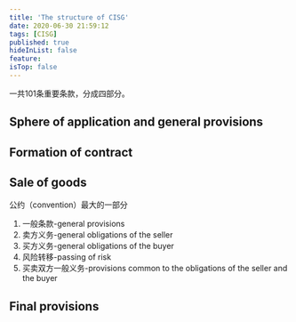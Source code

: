 ```yaml
---
title: 'The structure of CISG'
date: 2020-06-30 21:59:12
tags: [CISG]
published: true
hideInList: false
feature: 
isTop: false
---
```

一共101条重要条款，分成四部分。
## Sphere of application and general provisions 
## Formation of contract
## Sale of goods
公约（convention）最大的一部分
1. 一般条款-general provisions
2. 卖方义务-general obligations of the seller
3. 买方义务-general obligations of the buyer
4. 风险转移-passing of risk
5. 买卖双方一般义务-provisions common to the obligations of the seller and the buyer
## Final provisions